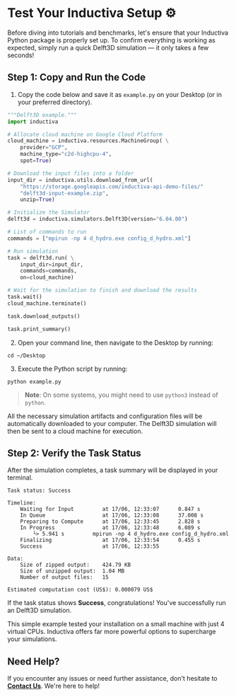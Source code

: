 # Test Your Inductiva Setup ⚙️
Before diving into tutorials and benchmarks, let's ensure that your Inductiva Python package is properly set up. To confirm everything is working as expected, simply run a quick Delft3D simulation — it only takes a few seconds!

## Step 1: Copy and Run the Code

1. Copy the code below and save it as `example.py` on your Desktop (or in your preferred directory).

```python
"""Delft3D example."""
import inductiva

# Allocate cloud machine on Google Cloud Platform
cloud_machine = inductiva.resources.MachineGroup( \
    provider="GCP",
    machine_type="c2d-highcpu-4",
    spot=True)

# Download the input files into a folder
input_dir = inductiva.utils.download_from_url(
    "https://storage.googleapis.com/inductiva-api-demo-files/"
    "delft3d-input-example.zip",
    unzip=True)

# Initialize the Simulator
delft3d = inductiva.simulators.Delft3D(version="6.04.00")

# List of commands to run
commands = ["mpirun -np 4 d_hydro.exe config_d_hydro.xml"]

# Run simulation
task = delft3d.run( \
    input_dir=input_dir,
    commands=commands,
    on=cloud_machine)

# Wait for the simulation to finish and download the results
task.wait()
cloud_machine.terminate()

task.download_outputs()

task.print_summary()
```

2. Open your command line, then navigate to the Desktop by running:

```
cd ~/Desktop
```

3. Execute the Python script by running:

```
python example.py
```

> **Note**: On some systems, you might need to use `python3` instead of `python`.

All the necessary simulation artifacts and configuration files will be automatically downloaded to your computer. The Delft3D simulation will then be sent to a cloud machine for execution.

## Step 2: Verify the Task Status
After the simulation completes, a task summary will be displayed in your terminal.

```
Task status: Success

Timeline:
	Waiting for Input         at 17/06, 12:33:07      0.847 s
	In Queue                  at 17/06, 12:33:08      37.008 s
	Preparing to Compute      at 17/06, 12:33:45      2.828 s
	In Progress               at 17/06, 12:33:48      6.089 s
		└> 5.941 s         mpirun -np 4 d_hydro.exe config_d_hydro.xml
	Finalizing                at 17/06, 12:33:54      0.455 s
	Success                   at 17/06, 12:33:55      

Data:
	Size of zipped output:    424.79 KB
	Size of unzipped output:  1.04 MB
	Number of output files:   15

Estimated computation cost (US$): 0.000079 US$
```

If the task status shows **Success**, congratulations! You've successfully run an Delft3D simulation.

This simple example tested your installation on a small machine with just 4 virtual CPUs. Inductiva offers far more powerful options to supercharge your simulations.

## Need Help?
If you encounter any issues or need further assistance, don't hesitate to [**Contact Us**](mailto:support@inductiva.ai). We're here to help!
